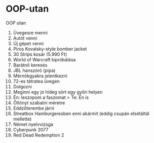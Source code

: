 # OOP-utan
OOP utan

1.	Üvegesre menni
2.	Autót venni
3.	Új gépet venni
4.	Piros Kovalsky-style bomber jacket
5.	30 Strips kosár (5.990 Ft)
6.	World of Warcraft kipróbálása
7.	Barátnő keresés
8.	JBL hanszóró (pipa)
9.	Mérnökgyakra jelentkezni
10.	72-es tátratea üvegen
11.	Dolgozni
12.	Meginni egy jó hideg sört egy győri helyen
13.	Én: leszopom a faszomat > Te: Én is
14.	Öltönyt szabatni méretre
15.	Eddzőterembe járni
16.	Streatbox Hamburgeresben enni akármit (eddig csupán elsétáltál mellette)
17.	Német nyelvvizsga
18. Cyberpunk 2077
19. Red Dead Redemption 2
